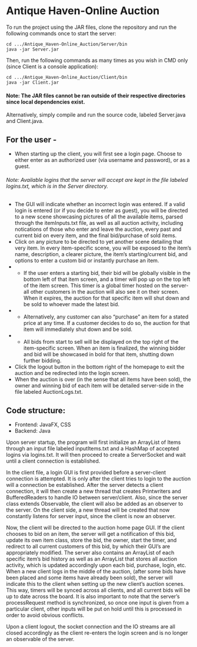# Antique Haven-Online Auction
To run the project using the JAR files, clone the repository and run the following commands once to start the server:

```shell
cd .../Antique_Haven-Online_Auction/Server/bin
java -jar Server.jar
```

Then, run the following commands as many times as you wish in CMD only (since Client is a console application):
```shell
cd .../Antique_Haven-Online_Auction/Client/bin
java -jar Client.jar
```
#### Note: The JAR files cannot be ran outside of their respective directories since local dependencies exist.

Alternatively, simply compile and run the source code, labeled Server.java and Client.java.

## For the user -
- When starting up the client, you will first see a login page. Choose to either enter as an authorized user (via username and password), or as a guest.
###### Note: Available logins that the server will accept are kept in the file labeled logins.txt, which is in the Server directory. 
- The GUI will indicate whether an incorrect login was entered. If a valid login is entered (or if you decide to enter as guest), you will be directed to a new scene showcasing pictures of all the available items, parsed through the itemInputs.txt file, as well as all auction activity, including notications of those who enter and leave the auction, every past and current bid on every item, and the final bid/purchase of sold items.
- Click on any picture to be directed to yet another scene detailing that very item. In every item-specific scene, you will be exposed to the item’s name, description, a clearer picture, the item’s starting/current bid, and options to enter a custom bid or instantly purchase an item. 
- - If the user enters a starting bid, their bid will be globally visible in the bottom left of that item screen, and a timer will pop up on the top left of the item screen. This timer is a global timer hosted on the server- all other customers in the auction will also see it on their screen. When it expires, the auction for that specific item will shut down and be sold to whoever made the latest bid. 
- - Alternatively, any customer can also “purchase” an item for a stated price at any time. If a customer decides to do so, the auction for that item will immediately shut down and be sold. 
- - All bids from start to sell will be displayed on the top right of the item-specific screen. When an item is finalized, the winning bidder and bid will be showcased in bold for that item, shutting down further bidding.
- Click the logout button in the bottom right of the homepage to exit the auction and be redirected into the login screen.
- When the auction is over (in the sense that all items have been sold), the owner and winning bid of each item will be detailed server-side in the file labeled AuctionLogs.txt.






## Code structure:
- Frontend: JavaFX, CSS
- Backend: Java

Upon server startup, the program will first initialize an ArrayList of Items through an input file labeled inputItems.txt and a HashMap of accepted logins via logins.txt. It will then proceed to create a ServerSocket and wait until a client connection is established. 

In the client file, a login GUI is first provided before a server-client connection is attempted. It is only after the client tries to login to the auction will a connection be established. After the server detects a client connection, it will then create a new thread that creates Printwriters and BufferedReaders to handle IO between server/client. Also, since the server class extends Observable, the client will also be added as an observer to the server. On the client side, a new thread will be created that now constantly listens for server input, since the client is now an observer.

Now, the client will be directed to the auction home page GUI. If the client chooses to bid on an item, the server will get a notification of this bid, update its own item class, store the bid, the owner, start the timer, and redirect to all current customers of this bid, by which their GUI’s are appropriately modified. The server also contains an ArrayList of each specific item’s bid history as well as an ArrayList that stores all auction activity, which is updated accordingly upon each bid, purchase, login, etc. When a new client logs in the middle of the auction, (after some bids have been placed and some items have already been sold), the server will indicate this to the client when setting up the new client’s auction scenes. This way, timers will be synced across all clients, and all current bids will be up to date across the board. It is also important to note that the server’s processRequest method is synchronized, so once one input is given from a particular client, other inputs will be put on hold until this is processed in order to avoid obvious conflicts.


Upon a client logout, the socket connection and the IO streams are all closed accordingly as the client re-enters the login screen and is no longer an observable of the server. 


